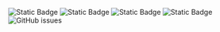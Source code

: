 ![Static Badge](https://img.shields.io/badge/blacklists-60-000000) ![Static Badge](https://img.shields.io/badge/blacklisted-2875768-cc0000) ![Static Badge](https://img.shields.io/badge/whitelisted-2242-00CC00) ![Static Badge](https://img.shields.io/badge/streaming_blacklist-28106-000000) ![GitHub issues](https://img.shields.io/github/issues/fabriziosalmi/blacklists)
